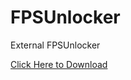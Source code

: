 # FPSUnlocker
External FPSUnlocker

[Click Here to Download](https://github.com/GreenMs02/FPSUnlocker/releases)
